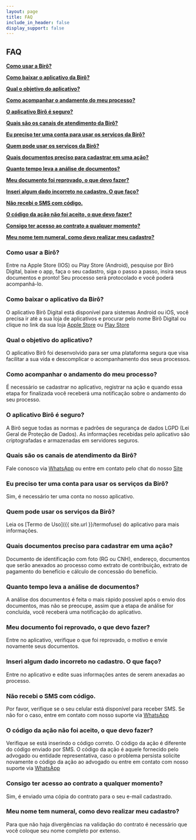 ```yaml
---
layout: page
title: FAQ
include_in_header: false
display_support: false
---
```


## FAQ
**[Como usar a Birô?](#como-usar-a-birô)**

**[Como baixar o aplicativo da Birô?](#como-baixar-o-aplicativo-da-birô)**

**[Qual o objetivo do aplicativo?](#qual-o-objetivo-do-aplicativo)**

**[Como acompanhar o andamento do meu processo?](#como-acompanhar-o-andamento-do-meu-processo)**

**[O aplicativo Birô é seguro?](#o-aplicativo-birô-é-seguro)**

**[Quais são os canais de atendimento da Birô?](#quais-são-os-canais-de-atendimento-da-birô)**

**[Eu preciso ter uma conta para usar os serviços da Birô?](#eu-preciso-ter-uma-conta-para-usar-os-serviços-da-birô)**

**[Quem pode usar os serviços da Birô?](#quem-pode-usar-os-serviços-da-birô)**

**[Quais documentos preciso para cadastrar em uma ação?](#quais-documentos-preciso-para-cadastrar-em-uma-ação)**

**[Quanto tempo leva a análise de documentos?](#quanto-tempo-leva-a-análise-de-documentos)**

**[Meu documento foi reprovado, o que devo fazer?](#meu-documento-foi-reprovado-o-que-devo-fazer)**

**[Inseri algum dado incorreto no cadastro. O que faço?](#inseri-algum-dado-incorreto-no-cadastro-o-que-faço)**

**[Não recebi o SMS com código.](#não-recebi-o-sms-com-código)**

**[O código da ação não foi aceito, o que devo fazer?](#o-código-da-ação-não-foi-aceito-o-que-devo-fazer)**

**[Consigo ter acesso ao contrato a qualquer momento?](#consigo-ter-acesso-ao-contrato-a-qualquer-momento)**

**[Meu nome tem numeral, como devo realizar meu cadastro?](#meu-nome-tem-numeral-como-devo-realizar-meu-cadastro)**

### Como usar a Birô?

Entre na Apple Store (IOS) ou Play Store (Android), pesquise por Birô Digital, baixe o app, faça o seu cadastro, siga o passo a passo, insira seus documentos e pronto! Seu processo será protocolado e você poderá acompanhá-lo.

### Como baixar o aplicativo da Birô?

O aplicativo Birô Digital está disponível para sistemas Android ou iOS, você precisa ir até a sua loja de aplicativos e procurar pelo nome Birô Digital ou clique no link da sua loja [Apple Store](https://apps.apple.com/br/app/birodigital/id1570370423) ou [Play Store](https://play.google.com/store/apps/details?id=com.biroapp)

### Qual o objetivo do aplicativo?

O aplicativo Birô foi desenvolvido para ser uma plataforma segura que visa facilitar a sua vida e descomplicar o acompanhamento dos seus processos. 

### Como acompanhar o andamento do meu processo?

É necessário se cadastrar no aplicativo, registrar na ação e quando essa etapa for finalizada você receberá uma notificação sobre o andamento do seu processo.

### O aplicativo Birô é seguro?

A Birô segue todas as normas e padrões de segurança de dados LGPD (Lei Geral de Proteção de Dados). As informações recebidas pelo aplicativo são criptografadas e armazenadas em servidores seguros.

### Quais são os canais de atendimento da Birô?

Fale conosco via [WhatsApp](https://wa.me/553131811360) ou entre em contato pelo chat do nosso [Site](https://www.biro.digital)

### Eu preciso ter uma conta para usar os serviços da Birô?

Sim, é necessário ter uma conta no nosso aplicativo.

### Quem pode usar os serviços da Birô?

Leia os [Termo de Uso]({{ site.url }}/termofuse) do aplicativo para mais informações. 

### Quais documentos preciso para cadastrar em uma ação?

Documento de identificação com foto (RG ou CNH), endereço, documentos que serão anexados ao processo como extrato de contribuição, extrato de pagamento do benefício e cálculo de concessão do benefício. 

### Quanto tempo leva a análise de documentos?

A análise dos documentos é feita o mais rápido possível após o envio dos documentos, mas não se preocupe, assim que a etapa de análise for concluída, você receberá uma notificação do aplicativo.

### Meu documento foi reprovado, o que devo fazer?

Entre no aplicativo, verifique o que foi reprovado, o motivo e envie novamente seus documentos.

### Inseri algum dado incorreto no cadastro. O que faço?

Entre no aplicativo e edite suas informações antes de serem anexadas ao processo.

### Não recebi o SMS com código.

Por favor, verifique se o seu celular está disponível para receber SMS. Se não for o caso, entre em contato com nosso suporte via [WhatsApp](https://wa.me/553131811360)

### O código da ação não foi aceito, o que devo fazer?

Verifique se está inserindo o código correto. O código da ação é diferente do código enviado por SMS. O código da ação é aquele fornecido pelo advogado ou entidade representativa, caso o problema persista solicite novamente o código da ação ao advogado ou entre em contato com nosso suporte via [WhatsApp](https://wa.me/553131811360)

### Consigo ter acesso ao contrato a qualquer momento?

Sim, é enviado uma cópia do contrato para o seu e-mail cadastrado.

### Meu nome tem numeral, como devo realizar meu cadastro?

Para que não haja divergências na validação do contrato é necessário que você coloque seu nome completo por extenso.

